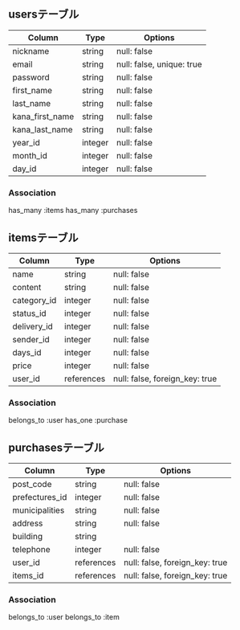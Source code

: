 ## usersテーブル

|Column         |Type   |Options                  |
|---------------|-------|-------------------------|
|nickname       |string |null: false              |
|email          |string |null: false, unique: true|
|password       |string |null: false              |
|first_name     |string |null: false              |
|last_name      |string |null: false              |
|kana_first_name|string |null: false              |
|kana_last_name |string |null: false              |
|year_id        |integer|null: false              |
|month_id       |integer|null: false              |
|day_id         |integer|null: false              |

### Association
has_many :items
has_many :purchases

## itemsテーブル

|Column     |Type      |Options                       |
|-----------|----------|------------------------------|
|name       |string    |null: false                   |
|content    |string    |null: false                   |
|category_id|integer   |null: false                   |
|status_id  |integer   |null: false                   |
|delivery_id|integer   |null: false                   |
|sender_id  |integer   |null: false                   |
|days_id    |integer   |null: false                   |
|price      |integer   |null: false                   |
|user_id    |references|null: false, foreign_key: true|

### Association
belongs_to :user
has_one :purchase

## purchasesテーブル

|Column        |Type      |Options                       |
|--------------|----------|------------------------------|
|post_code     |string    |null: false                   |
|prefectures_id|integer   |null: false                   |
|municipalities|string    |null: false                   |
|address       |string    |null: false                   |
|building      |string    |                              |
|telephone     |integer   |null: false                   |
|user_id       |references|null: false, foreign_key: true|
|items_id      |references|null: false, foreign_key: true|

### Association
belongs_to :user
belongs_to :item
